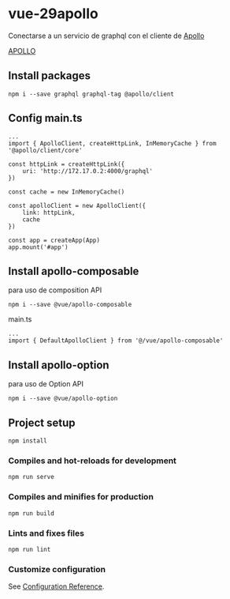 # vue-29apollo
Conectarse a un servicio de graphql con el cliente de [Apollo](../graph-apollo-for-vue-class/)

[APOLLO](https://v4.apollo.vuejs.org/guide/)
## Install packages
```
npm i --save graphql graphql-tag @apollo/client
```
## Config main.ts
```
...
import { ApolloClient, createHttpLink, InMemoryCache } from '@apollo/client/core'

const httpLink = createHttpLink({
    uri: 'http://172.17.0.2:4000/graphql'
})

const cache = new InMemoryCache()

const apolloClient = new ApolloClient({
    link: httpLink,
    cache
})

const app = createApp(App)
app.mount('#app')
```
## Install apollo-composable
para uso de composition API
```
npm i --save @vue/apollo-composable
```

main.ts
```
...
import { DefaultApolloClient } from '@/vue/apollo-composable'

```

## Install apollo-option
para uso de Option API
```
npm i --save @vue/apollo-option
```

## Project setup
```
npm install
```

### Compiles and hot-reloads for development
```
npm run serve
```

### Compiles and minifies for production
```
npm run build
```

### Lints and fixes files
```
npm run lint
```

### Customize configuration
See [Configuration Reference](https://cli.vuejs.org/config/).
